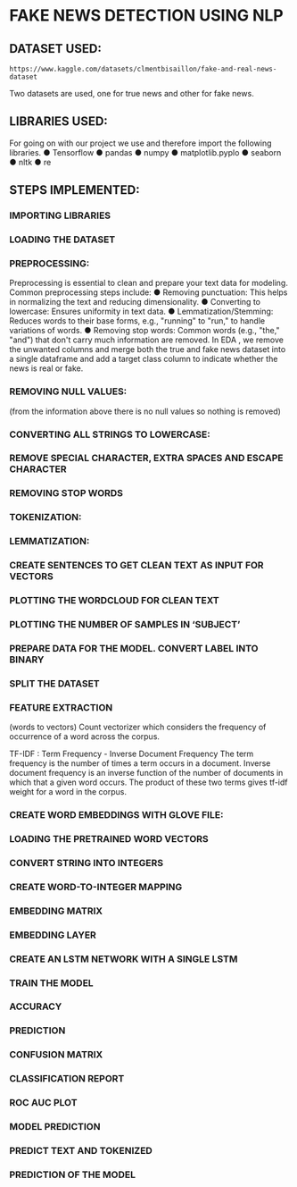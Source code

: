 # FAKE NEWS DETECTION USING NLP 


## DATASET USED:  
 	https://www.kaggle.com/datasets/clmentbisaillon/fake-and-real-news-dataset 
  
  Two datasets are used, one for true news and other for fake news.  

## LIBRARIES USED:

For going on with our project we use and therefore import the following libraries.
●	Tensorflow
●	pandas
●	numpy
●	matplotlib.pyplo
●	seaborn
●	nltk
●	re

## STEPS IMPLEMENTED:
### IMPORTING LIBRARIES
 
### LOADING THE DATASET
 
 
  
### PREPROCESSING:
Preprocessing is essential to clean and prepare your text data for modeling. Common preprocessing steps include:
●	Removing punctuation: This helps in normalizing the text and reducing dimensionality.
●	Converting to lowercase: Ensures uniformity in text data.
●	Lemmatization/Stemming: Reduces words to their base forms, e.g., "running" to "run," to handle variations of words.
●	Removing stop words: Common words (e.g., "the," "and") that don't carry much information are removed.
In EDA ,  we remove the unwanted columns and merge both the true and fake news dataset into a single dataframe and add a target class column to indicate whether the news is real or fake.

### REMOVING NULL VALUES:
(from the information above there is no null values so nothing is removed)
 
### CONVERTING ALL STRINGS TO LOWERCASE:
 
### REMOVE SPECIAL CHARACTER, EXTRA SPACES AND ESCAPE CHARACTER
 
### REMOVING STOP WORDS 
### TOKENIZATION:
 

 ### LEMMATIZATION:
 
### CREATE SENTENCES TO GET CLEAN TEXT AS INPUT FOR VECTORS
 

### PLOTTING THE WORDCLOUD FOR CLEAN TEXT
 
 
### PLOTTING THE NUMBER OF SAMPLES IN ‘SUBJECT’
 

### PREPARE DATA FOR THE MODEL. CONVERT LABEL INTO BINARY
 
### SPLIT THE DATASET  
### FEATURE EXTRACTION
(words to vectors)
Count vectorizer which considers the frequency of occurrence of a word across the corpus.
  
TF-IDF : Term Frequency - Inverse Document Frequency
The term frequency is the number of times a term occurs in a document. Inverse document frequency is an inverse function of the number of documents in which that a given word occurs.
 The product of these two terms gives tf-idf weight for a word in the corpus.
  
 
### CREATE WORD EMBEDDINGS WITH GLOVE FILE:   
### LOADING THE PRETRAINED WORD VECTORS
 
 
### CONVERT STRING INTO INTEGERS

 
### CREATE WORD-TO-INTEGER MAPPING
 
 ### EMBEDDING MATRIX  
  ### EMBEDDING LAYER
 
  ### CREATE AN LSTM NETWORK WITH A SINGLE LSTM
  
  
 ### TRAIN THE MODEL
 
 

  ### ACCURACY
  
 
 
 ### PREDICTION
 
 
 ### CONFUSION MATRIX
 
 

 ### CLASSIFICATION REPORT
 
 
 ### ROC AUC PLOT 
 







 ### MODEL PREDICTION
  
 
 ### PREDICT TEXT AND TOKENIZED
 
 ### PREDICTION OF THE MODEL
 
 


